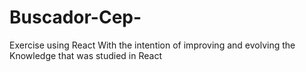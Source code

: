 # Buscador-Cep-
Exercise using React With the intention of improving and evolving the Knowledge that was studied in React
